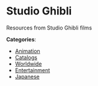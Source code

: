 # Studio Ghibli


Resources from Studio Ghibli films



**Categories**:
- [Animation](https://github.com/apis-list/apis-list#animation)
- [Catalogs](https://github.com/apis-list/apis-list#catalogs)
- [Worldwide](https://github.com/apis-list/apis-list#worldwide)
- [Entertainment](https://github.com/apis-list/apis-list#entertainment)
- [Japanese](https://github.com/apis-list/apis-list#japanese)



